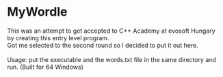 # MyWordle

This was an attempt to get accepted to C++ Academy at evosoft Hungary by creating this entry level program.<br>
Got me selected to the second round so I decided to put it out here.<br><br>
Usage: put the executable and the words.txt file in the same directory and run. (Built for 64 Windows)
